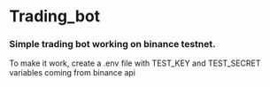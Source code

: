 # Trading_bot
### Simple trading bot working on binance testnet.
To make it work, create a .env file with TEST_KEY and TEST_SECRET variables coming from binance api
